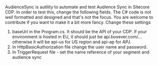 AudienceSync is autility to automate and test Audience Sync in Sitecore CDP. In order to test this, change the following fields. The C# code is not well formatted and designed and that's not the focus. You are welcome to contribute if you want to make it a bit more fancy. Change these settings
1. baseUrl in the Program.cs. It should be the API of your CDP. If your environment is hosted in EU, it should just be api.boxever.com/... otherwise it will be api-us for US region and api-ap for APJ.
2. In HttpBasicAuthorization file change the user name and password.
3. In TriggerRequest file - set the name reference of your segment and audience sync
